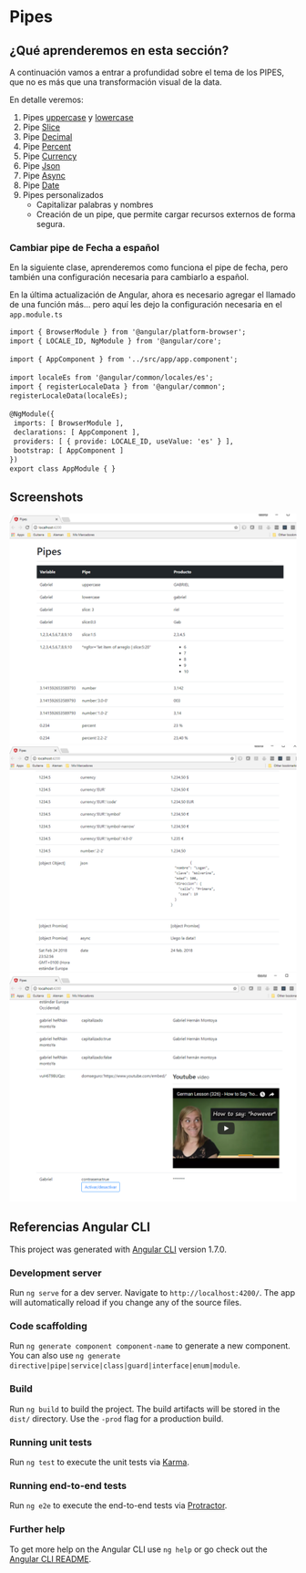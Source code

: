 # Pipes

## ¿Qué aprenderemos en esta sección?

A continuación vamos a entrar a profundidad sobre el tema de los PIPES, que no es más que una transformación visual de la data.

En detalle veremos:

1. Pipes [uppercase](https://angular.io/api/common/UpperCasePipe) y [lowercase](https://angular.io/api/common/LowerCasePipe)
2. Pipe [Slice](https://angular.io/api/common/SlicePipe)
3. Pipe [Decimal](https://angular.io/api/common/DecimalPipe)
4. Pipe [Percent](https://angular.io/api/common/PercentPipe)
5. Pipe [Currency](https://angular.io/api/common/CurrencyPipe)
6. Pipe [Json](https://angular.io/api/common/JsonPipe)
7. Pipe [Async](https://angular.io/api/common/AsyncPipe)
8. Pipe [Date](https://angular.io/api/common/DatePipe)
9. Pipes personalizados
    * Capitalizar palabras y nombres
    * Creación de un pipe, que permite cargar recursos externos de forma segura.



### Cambiar pipe de Fecha a español

En la siguiente clase, aprenderemos como funciona el pipe de fecha, pero también una configuración necesaria para cambiarlo a español.

En la última actualización de Angular, ahora es necesario agregar el llamado de una función más... pero aquí les dejo la configuración necesaria en el ```app.module.ts```

```tsScript
import { BrowserModule } from '@angular/platform-browser';
import { LOCALE_ID, NgModule } from '@angular/core';

import { AppComponent } from '../src/app/app.component';

import localeEs from '@angular/common/locales/es';
import { registerLocaleData } from '@angular/common';
registerLocaleData(localeEs);

@NgModule({
 imports: [ BrowserModule ],
 declarations: [ AppComponent ],
 providers: [ { provide: LOCALE_ID, useValue: 'es' } ],
 bootstrap: [ AppComponent ]
})
export class AppModule { }
```

## Screenshots

![Pantalla principal](Documentation/mainscreen1.png)
![Pantalla principal](Documentation/mainscreen2.png)
![Pantalla principal](Documentation/mainscreen3.png)


## Referencias Angular CLI

This project was generated with [Angular CLI](https://github.com/angular/angular-cli) version 1.7.0.

### Development server

Run `ng serve` for a dev server. Navigate to `http://localhost:4200/`. The app will automatically reload if you change any of the source files.

### Code scaffolding

Run `ng generate component component-name` to generate a new component. You can also use `ng generate directive|pipe|service|class|guard|interface|enum|module`.

### Build

Run `ng build` to build the project. The build artifacts will be stored in the `dist/` directory. Use the `-prod` flag for a production build.

### Running unit tests

Run `ng test` to execute the unit tests via [Karma](https://karma-runner.github.io).

### Running end-to-end tests

Run `ng e2e` to execute the end-to-end tests via [Protractor](http://www.protractortest.org/).

### Further help

To get more help on the Angular CLI use `ng help` or go check out the [Angular CLI README](https://github.com/angular/angular-cli/blob/master/README.md).
